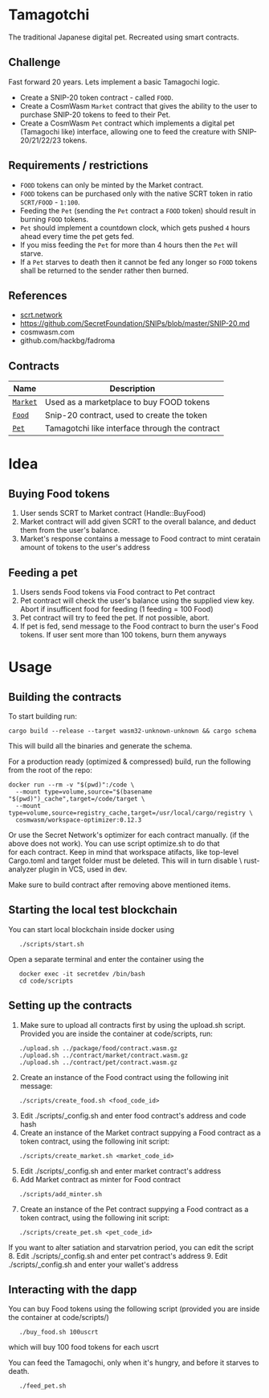 # Tamagotchi

The traditional Japanese digital pet. Recreated using smart contracts.

## Challenge

Fast forward 20 years. Lets implement a basic Tamagochi logic.

- Create a SNIP-20 token contract - called `FOOD`.
- Create a CosmWasm `Market` contract that gives the ability to the user to purchase SNIP-20 tokens to feed to their Pet.
- Create a CosmWasm `Pet` contract which implements a digital pet (Tamagochi like) interface, allowing one to feed the creature with SNIP-20/21/22/23 tokens.

## Requirements / restrictions

- `FOOD` tokens can only be minted by the Market contract.
- `FOOD` tokens can be purchased only with the native SCRT token in ratio `SCRT/FOOD` - `1:100`.
- Feeding the `Pet` (sending the `Pet` contract a `FOOD` token) should result in burning `FOOD` tokens.
- `Pet` should implement a countdown clock, which gets pushed `4` hours ahead every time the pet gets fed.
- If you miss feeding the `Pet` for more than 4 hours then the `Pet` will starve.
- If a `Pet` starves to death then it cannot be fed any longer so `FOOD` tokens shall be returned to the sender rather then burned.


## References
- [scrt.network](https://scrt.network)
- https://github.com/SecretFoundation/SNIPs/blob/master/SNIP-20.md
- cosmwasm.com
- github.com/hackbg/fadroma


## Contracts

| Name                         | Description                                    |
| ---------------------------- | ---------------------------------------------- |
| [`Market`](contracts/Market) | Used as a marketplace to buy FOOD tokens       |
| [`Food`](packages/Food)      | Snip-20 contract, used to create the token     |
| [`Pet`](contracts/Pet)       | Tamagotchi like interface through the contract |


# Idea

## Buying Food tokens

1. User sends SCRT to Market contract (Handle::BuyFood)
2. Market contract will add given SCRT to the overall balance, and deduct them from the user's balance.
3. Market's response contains a message to Food contract to mint ceratain amount of tokens to the user's address

## Feeding a pet

1. Users sends Food tokens via Food contract to Pet contract
2. Pet contract will check the user's balance using the supplied view key. Abort if insufficent food for feeding (1 feeding = 100 Food)
3. Pet contract will try to feed the pet. If not possible, abort.
4. If pet is fed, send message to the Food contract to burn the user's Food tokens. If user sent more than 100 tokens, burn them anyways

# Usage

## Building the contracts

To start building run:

```
cargo build --release --target wasm32-unknown-unknown && cargo schema
```

This will build all the binaries and generate the schema.

For a production ready (optimized & compressed) build, run the following from the root of the repo:

```
docker run --rm -v "$(pwd)":/code \
  --mount type=volume,source="$(basename "$(pwd)")_cache",target=/code/target \
  --mount type=volume,source=registry_cache,target=/usr/local/cargo/registry \
  cosmwasm/workspace-optimizer:0.12.3
```

Or use the Secret Network's optimizer for each contract manually. (if the above does not work). You can use script optimize.sh to do that \
for each contract. Keep in mind that workspace atifacts, like top-level Cargo.toml and target folder must be deleted. This will in turn disable \ 
rust-analyzer plugin in VCS, used in dev. 

Make sure to build contract after removing above mentioned items.

## Starting the local test blockchain

You can start local blockchain inside docker using

```
   ./scripts/start.sh
```
Open a separate terminal and enter the container using the 

```
   docker exec -it secretdev /bin/bash
   cd code/scripts
```

## Setting up the contracts

1. Make sure to upload all contracts first by using the upload.sh script. Provided you are inside the container at code/scripts, run:
```
   ./upload.sh ../package/food/contract.wasm.gz
   ./upload.sh ../contract/market/contract.wasm.gz
   ./upload.sh ../contract/pet/contract.wasm.gz
```

2. Create an instance of the Food contract using the following init message:

```
   ./scripts/create_food.sh <food_code_id>
```
3. Edit ./scripts/_config.sh and enter food contract's address and code hash
4. Create an instance of the Market contract suppying a Food contract as a token contract,  using the following init script:

```
   ./scripts/create_market.sh <market_code_id>
```
5. Edit ./scripts/_config.sh and enter market contract's address
6. Add Market contract as minter for Food contract

```
   ./scripts/add_minter.sh
```

7. Create an instance of the Pet contract suppying a Food contract as a token contract, using the following init script:

```
   ./scripts/create_pet.sh <pet_code_id>
```
If you want to alter satiation and starvatrion period, you can edit the script
8. Edit ./scripts/_config.sh and enter pet contract's address
9. Edit ./scripts/_config.sh and enter your wallet's address

## Interacting with the dapp


You can buy Food tokens using the following script (provided you are inside the container at code/scripts/)

```
   ./buy_food.sh 100uscrt
```
which will buy 100 food tokens for each uscrt

You can feed the Tamagochi, only when it's hungry, and before it starves to death.
```
   ./feed_pet.sh
```
